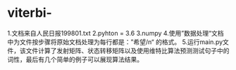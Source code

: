 # viterbi-
1.文档来自人民日报199801.txt
2.pyhton = 3.6
3.numpy
4.使用”数据处理“文档中为文件按步骤将原始文档处理为每行都是：”希望/n“  的格式。
5.运行main.py文件，该文件计算了发射矩阵、状态转移矩阵以及使用维特比算法预测测试句子中的词性，最后有几个简单的例子可以展现算法结果。

